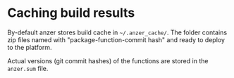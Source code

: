 # Caching build results

By-default anzer stores build cache in `~/.anzer_cache/`. 
The folder contains zip files named with "package-function-commit hash" and ready to deploy to the platform.

Actual versions (git commit hashes) of the functions are stored in the `anzer.sum` file.